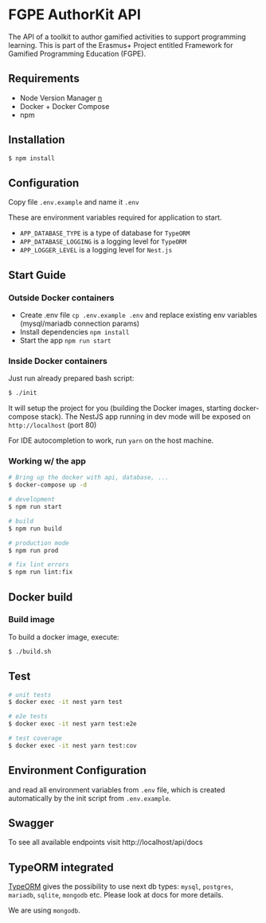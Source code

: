 # FGPE AuthorKit API

The API of a toolkit to author gamified activities to support programming learning. This is part of the Erasmus+ Project entitled Framework for Gamified Programming Education (FGPE).

## Requirements

* Node Version Manager [n](https://www.npmjs.com/package/n)
* Docker + Docker Compose
* npm

## Installation

```bash
$ npm install
```

## Configuration

Copy file `.env.example` and name it `.env`

These are environment variables required for application to start.

* `APP_DATABASE_TYPE` is a type of database for `TypeORM`
* `APP_DATABASE_LOGGING` is a logging level for `TypeORM`
* `APP_LOGGER_LEVEL` is a logging level for `Nest.js`

## Start Guide

### Outside Docker containers

- Create .env file `cp .env.example .env` and replace existing env variables
  (mysql/mariadb connection params)
- Install dependencies `npm install`
- Start the app `npm run start`

### Inside Docker containers

Just run already prepared bash script:
```bash
$ ./init
```
It will setup the project for you (building the Docker images, starting docker-compose stack).
The NestJS app running in dev mode will be exposed on `http://localhost` (port 80)

For IDE autocompletion to work, run `yarn` on the host machine.

### Working w/ the app

```bash
# Bring up the docker with api, database, ...
$ docker-compose up -d

# development
$ npm run start

# build
$ npm run build

# production mode
$ npm run prod

# fix lint errors
$ npm run lint:fix
```

## Docker build

### Build image

To build a docker image, execute:

```bash
$ ./build.sh
```

## Test

```bash
# unit tests
$ docker exec -it nest yarn test

# e2e tests
$ docker exec -it nest yarn test:e2e

# test coverage
$ docker exec -it nest yarn test:cov
```

## Environment Configuration

and read all environment variables from `.env` file, which is created automatically by the init script from `.env.example`.

## Swagger

To see all available endpoints visit http://localhost/api/docs

## TypeORM integrated

[TypeORM](http://typeorm.io/) gives the possibility to use next db types:
`mysql`, `postgres`, `mariadb`, `sqlite`, `mongodb` etc. Please look at docs for more details.

We are using `mongodb`.


